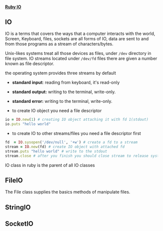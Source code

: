 #### [Ruby IO](https://thoughtbot.com/blog/io-in-ruby)  

## IO 

IO is a terms that covers the ways that a computer interacts with the world, Screen, Keyboard, files, sockets are all forms of IO, data are sent to and from those programs as a stream of characters/bytes. 

Unix-likes systems treat all those devices as files, under `/dev` directory in file system. 
IO streams located under `/dev/fd` files there are given a number known as file descriptor. 

the operating system provides three streams by default  
- **standard input**:  reading from keyboard, it's read-only 
- **standard output:** writing to the terminal, write-only.
- **standard error:**  writing to the terminal, write-only.  

- to create IO object you need a file descriptor 
```ruby 
io = IO.new(1) # creating IO object attaching it with fd 1(stdout) 
io.puts "hello world"

```
- to create IO to other streams/files you need a file descriptor first 
```ruby 
fd  = IO.sysopen('/dev/null', '+w') # create a fd to a stream 
stream = IO.new(fd) # create IO object with attached fd 
stream.puts "hello world" # write to the stdout 
stream.close # after you finish you should close stream to release system resources 

```


IO class in ruby is the parent of all IO classes 
## FileIO

The File class supplies the basics methods of manipulate files. 



## StringIO 
## SocketIO  


